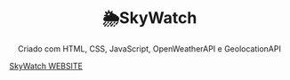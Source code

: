 <h1 align="center">🌦️SkyWatch</h1>

<p align="center">Criado com HTML, CSS, JavaScript, OpenWeatherAPI e GeolocationAPI</p>

<a Href="https://dossdev.github.io/SkyWatch/">SkyWatch WEBSITE</a>
